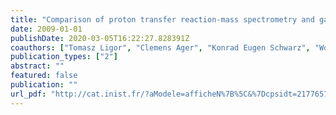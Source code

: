 ```yaml
---
title: "Comparison of proton transfer reaction-mass spectrometry and gas chromatography-mass spectrometry in analysis of breath samples"
date: 2009-01-01
publishDate: 2020-03-05T16:22:27.828391Z
coauthors: ["Tomasz Ligor", "Clemens Ager", "Konrad Eugen Schwarz", "Wojciech Zebrowski", "Anton Amann", "Boguslaw Bogusław Buszewski"]
publication_types: ["2"]
abstract: ""
featured: false
publication: ""
url_pdf: "http://cat.inist.fr/?aModele=afficheN%7B%5C&%7Dcpsidt=21776577"
---
```


